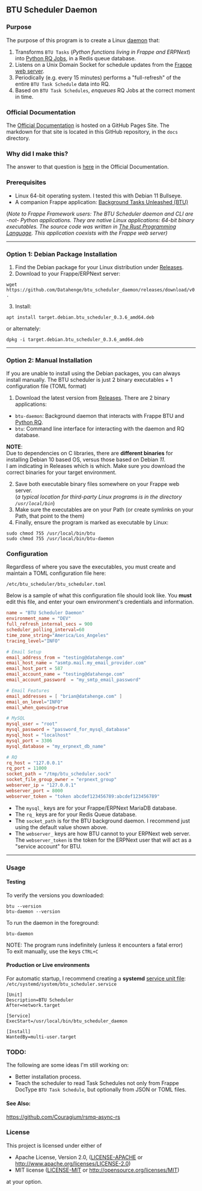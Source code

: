 ## BTU Scheduler Daemon

### Purpose
The purpose of this program is to create a Linux [daemon](https://en.wikipedia.org/wiki/Daemon_(computing)) that:

1. Transforms `BTU Tasks` (*Python functions living in Frappe and ERPNext*) into [Python RQ Jobs](https://python-rq.org/), in a Redis queue database.
2. Listens on a Unix Domain Socket for schedule updates from the [Frappe web server](https://frappeframework.com/).
3. Periodically (e.g. every 15 minutes) performs a "full-refresh" of the entire `BTU Task Schedule` data into RQ.
4. Based on `BTU Task Schedules`, *enqueues* RQ Jobs at the correct moment in time.

### Official Documentation
The [Official Documentation](https://datahenge.github.io/btu_scheduler_daemon/) is hosted on a GitHub Pages Site.  The markdown for that site is located in this GitHub repository, in the `docs` directory.

### Why did I make this?
The answer to that question is [here](docs/why_the_btu.md) in the Official Documentation.

### Prerequisites

* Linux 64-bit operating system.  I tested this with Debian 11 Bullseye.
* A companion Frappe application: [Background Tasks Unleashed (BTU)](https://github.com/Datahenge/btu)

(*Note to Frappe Framework users: The BTU Scheduler daemon and CLI are -not- Python applications.  They are native Linux applications: 64-bit binary executables.  The source code was written in [The Rust Programming Language](https://www.rust-lang.org/).  This application coexists with the Frappe web server)*

----
### Option 1: Debian Package Installation

1. Find the Debian package for your Linux distribution under [Releases](https://github.com/Datahenge/btu_scheduler_daemon/releases).
2. Download to your Frappe/ERPNext server:
```
wget https://github.com/Datahenge/btu_scheduler_daemon/releases/download/v0.3.6/target.debian.btu_scheduler_0.3.6_amd64.deb .
```
3. Install:
```
apt install target.debian.btu_scheduler_0.3.6_amd64.deb
```
or alternately:
```
dpkg -i target.debian.btu_scheduler_0.3.6_amd64.deb
```

 ----
### Option 2: Manual Installation
If you are unable to install using the Debian packages, you can always install manually.  The BTU scheduler is just 2 binary executables + 1 configuration file (TOML format)

1. Download the latest version from [Releases](https://github.com/Datahenge/btu_scheduler_daemon/releases).  There are 2 binary applications:

  * `btu-daemon`:  Background daemon that interacts with Frappe BTU and [Python RQ](https://python-rq.org/).
  * `btu`:  Command line interface for interacting with the daemon and RQ database.

**NOTE**:\
Due to dependencies on C libraries, there are **different binaries** for installing Debian 10 based OS, versus those based on Debian *11*.\
I am indicating in Releases which is which.  Make sure you download the correct binaries for your target environment.

2. Save both executable binary files somewhere on your Frappe web server.\
   (*a typical location for third-party Linux programs is in the directory `/usr/local/bin`*)
4. Make sure the executables are on your Path (or create symlinks on your Path, that point to the them)
5. Finally, ensure the program is marked as executable by Linux:
```
sudo chmod 755 /usr/local/bin/btu
sudo chmod 755 /usr/local/bin/btu-daemon
```

### Configuration
Regardless of where you save the executables, you must create and maintain a TOML configuration file here:
```
/etc/btu_scheduler/btu_scheduler.toml
```

Below is a sample of what this configuration file should look like.  You **must** edit this file, and enter your own environment's credentials and information.

```toml
name = "BTU Scheduler Daemon"
environment_name = "DEV"
full_refresh_internal_secs = 900
scheduler_polling_interval=60
time_zone_string="America/Los_Angeles"
tracing_level="INFO"

# Email Setup
email_address_from = "testing@datahenge.com"
email_host_name = "asmtp.mail.my_email_provider.com"
email_host_port = 587
email_account_name = "testing@datahenge.com"
email_account_password  = "my_smtp_email_password"

# Email Features
email_addresses = [ "brian@datahenge.com" ]
email_on_level="INFO"
email_when_queuing=true

# MySQL
mysql_user = "root"
mysql_password = "password_for_mysql_database"
mysql_host = "localhost"
mysql_port = 3306
mysql_database = "my_erpnext_db_name"

# RQ
rq_host = "127.0.0.1"
rq_port = 11000
socket_path = "/tmp/btu_scheduler.sock"
socket_file_group_owner = "erpnext_group"
webserver_ip = "127.0.0.1"
webserver_port = 8000
webserver_token = "token abcdef123456789:abcdef123456789"
```

* The `mysql_` keys are for your Frappe/ERPNext MariaDB database.
* The `rq_` keys are for your Redis Queue database.
* The `socket_path` is for the BTU background daemon.  I recommend just using the default value shown above.
* The `webserver_` keys are how BTU cannot to your ERPNext web server.  The `webserver_token` is the token for the ERPNext user that will act as a "service account" for BTU.

----
### Usage

#### Testing
To verify the versions you downloaded:
```
btu --version
btu-daemon --version
```

To run the daemon in the foreground:
```
btu-daemon
```

NOTE: The program runs indefinitely (unless it encounters a fatal error)\
To exit manually, use the keys `CTRL+C`

#### Production or Live environments
For automatic startup, I recommend creating a **systemd** [service unit file](https://linuxconfig.org/how-to-create-systemd-service-unit-in-linux): `/etc/systemd/system/btu_scheduler.service`
```
[Unit]
Description=BTU Scheduler
After=network.target

[Service]
ExecStart=/usr/local/bin/btu_scheduler_daemon

[Install]
WantedBy=multi-user.target
```

### TODO:
The following are some ideas I'm still working on:

* Better installation process.
* Teach the scheduler to read Task Schedules not only from Frappe DocType `BTU Task Schedule`, but optionally from JSON or TOML files.

#### See Also:
https://github.com/Couragium/rsmq-async-rs

### License

This project is licensed under either of

 * Apache License, Version 2.0, ([LICENSE-APACHE](LICENSE-APACHE) or
   http://www.apache.org/licenses/LICENSE-2.0)
 * MIT license ([LICENSE-MIT](LICENSE-MIT) or
   http://opensource.org/licenses/MIT)

at your option.

